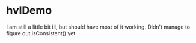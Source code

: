 # hvlDemo
 
I am still a little bit ill, but should have most of it working. Didn't manage to figure out isConsistent() yet
